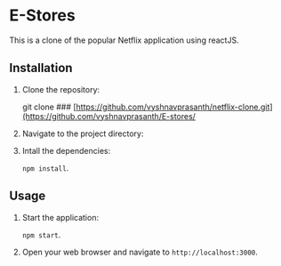 # E-Stores

This is a clone of the popular Netflix application using reactJS.

## Installation

1. Clone the repository:

    git clone ### [https://github.com/vyshnavprasanth/netflix-clone.git](https://github.com/vyshnavprasanth/E-stores/


2. Navigate to the project directory:


3. Intall the dependencies:

    `npm install`.


## Usage

1. Start the application:

    `npm start`.

2. Open your web browser and navigate to `http://localhost:3000`.
